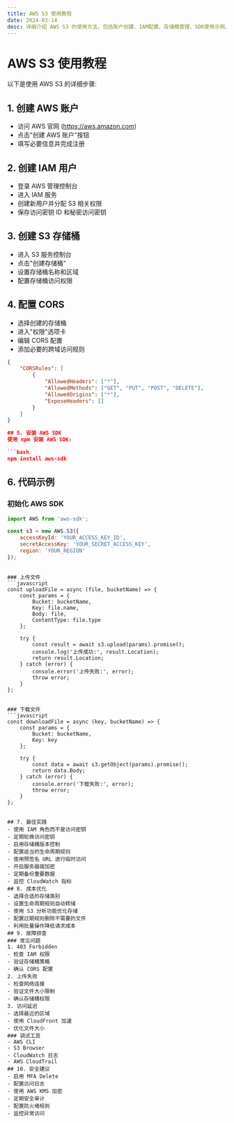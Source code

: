 ```yaml
---
title: AWS S3 使用教程
date: 2024-03-14
desc: 详细介绍 AWS S3 的使用方法，包括账户创建、IAM配置、存储桶管理、SDK使用示例、最佳实践、成本优化及故障排查等完整指南
---
```


# AWS S3 使用教程

以下是使用 AWS S3 的详细步骤:

## 1. 创建 AWS 账户
- 访问 AWS 官网 (https://aws.amazon.com)
- 点击"创建 AWS 账户"按钮
- 填写必要信息并完成注册

## 2. 创建 IAM 用户
- 登录 AWS 管理控制台
- 进入 IAM 服务
- 创建新用户并分配 S3 相关权限
- 保存访问密钥 ID 和秘密访问密钥

## 3. 创建 S3 存储桶
- 进入 S3 服务控制台
- 点击"创建存储桶"
- 设置存储桶名称和区域
- 配置存储桶访问权限

## 4. 配置 CORS
- 选择创建的存储桶
- 进入"权限"选项卡
- 编辑 CORS 配置
- 添加必要的跨域访问规则
```json
{
    "CORSRules": [
        {
            "AllowedHeaders": ["*"],
            "AllowedMethods": ["GET", "PUT", "POST", "DELETE"],
            "AllowedOrigins": ["*"],
            "ExposeHeaders": []
        }
    ]
}

## 5. 安装 AWS SDK
使用 npm 安装 AWS SDK:

```bash
npm install aws-sdk
 ```

## 6. 代码示例
### 初始化 AWS SDK
```javascript
import AWS from 'aws-sdk';

const s3 = new AWS.S3({
    accessKeyId: 'YOUR_ACCESS_KEY_ID',
    secretAccessKey: 'YOUR_SECRET_ACCESS_KEY',
    region: 'YOUR_REGION'
});
 ```
```

### 上传文件
```javascript
const uploadFile = async (file, bucketName) => {
    const params = {
        Bucket: bucketName,
        Key: file.name,
        Body: file,
        ContentType: file.type
    };

    try {
        const result = await s3.upload(params).promise();
        console.log('上传成功:', result.Location);
        return result.Location;
    } catch (error) {
        console.error('上传失败:', error);
        throw error;
    }
};
 ```
```

### 下载文件
```javascript
const downloadFile = async (key, bucketName) => {
    const params = {
        Bucket: bucketName,
        Key: key
    };

    try {
        const data = await s3.getObject(params).promise();
        return data.Body;
    } catch (error) {
        console.error('下载失败:', error);
        throw error;
    }
};
 ```
```

## 7. 最佳实践
- 使用 IAM 角色而不是访问密钥
- 定期轮换访问密钥
- 启用存储桶版本控制
- 配置适当的生命周期规则
- 使用预签名 URL 进行临时访问
- 开启服务器端加密
- 定期备份重要数据
- 监控 CloudWatch 指标
## 8. 成本优化
- 选择合适的存储类别
- 设置生命周期规则自动转储
- 使用 S3 分析功能优化存储
- 配置过期规则删除不需要的文件
- 利用批量操作降低请求成本
## 9. 故障排查
### 常见问题
1. 403 Forbidden
- 检查 IAM 权限
- 验证存储桶策略
- 确认 CORS 配置
2. 上传失败
- 检查网络连接
- 验证文件大小限制
- 确认存储桶权限
3. 访问延迟
- 选择最近的区域
- 使用 CloudFront 加速
- 优化文件大小
### 调试工具
- AWS CLI
- S3 Browser
- CloudWatch 日志
- AWS CloudTrail
## 10. 安全建议
- 启用 MFA Delete
- 配置访问日志
- 使用 AWS KMS 加密
- 定期安全审计
- 配置防火墙规则
- 监控异常访问